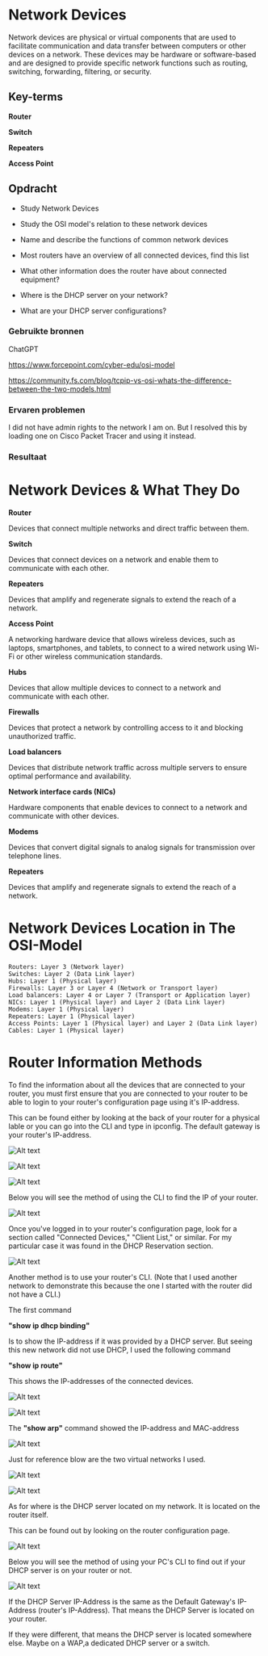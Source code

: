 # Network Devices
Network devices are physical or virtual components that are used to facilitate communication and data transfer between computers or other devices on a network. These devices may be hardware or software-based and are designed to provide specific network functions such as routing, switching, forwarding, filtering, or security. 


## Key-terms
**Router**

**Switch**

**Repeaters**

**Access Point** 

## Opdracht

- Study Network Devices
- Study the OSI model's relation to these network devices


- Name and describe the functions of common network devices
- Most routers have an overview of all connected devices, find this list
- What other information does the router have about connected equipment?
- Where is the DHCP server on your network?
- What are your DHCP server configurations?

### Gebruikte bronnen
ChatGPT

https://www.forcepoint.com/cyber-edu/osi-model

https://community.fs.com/blog/tcpip-vs-osi-whats-the-difference-between-the-two-models.html




### Ervaren problemen
I did not have admin rights to the network I am on. But I resolved this by loading one on Cisco Packet Tracer and using it instead.

### Resultaat

# Network Devices & What They Do
**Router**

Devices that connect multiple networks and direct traffic between them.

**Switch**

Devices that connect devices on a network and enable them to communicate with each other.

**Repeaters**

Devices that amplify and regenerate signals to extend the reach of a network.

**Access Point** 

A networking hardware device that allows wireless devices, such as laptops, smartphones, and tablets, to connect to a wired network using Wi-Fi or other wireless communication standards.

**Hubs**

Devices that allow multiple devices to connect to a network and communicate with each other.

**Firewalls**

Devices that protect a network by controlling access to it and blocking unauthorized traffic.

**Load balancers**

Devices that distribute network traffic across multiple servers to ensure optimal performance and availability.

**Network interface cards (NICs)**

Hardware components that enable devices to connect to a network and communicate with other devices.

**Modems**

Devices that convert digital signals to analog signals for transmission over telephone lines.

**Repeaters**

Devices that amplify and regenerate signals to extend the reach of a network.

# Network Devices Location in The OSI-Model

    Routers: Layer 3 (Network layer)
    Switches: Layer 2 (Data Link layer)
    Hubs: Layer 1 (Physical layer)
    Firewalls: Layer 3 or Layer 4 (Network or Transport layer)
    Load balancers: Layer 4 or Layer 7 (Transport or Application layer)
    NICs: Layer 1 (Physical layer) and Layer 2 (Data Link layer)
    Modems: Layer 1 (Physical layer)
    Repeaters: Layer 1 (Physical layer)
    Access Points: Layer 1 (Physical layer) and Layer 2 (Data Link layer)
    Cables: Layer 1 (Physical layer)

# Router Information Methods

To find the information about all the devices that are connected to your router, you must first ensure that you are connected to your router to be able to login to your router's configuration page using it's IP-address.

This can be found either by looking at the back of your router for a physical lable or you can go into the CLI and type in ipconfig. The default gateway is your router's IP-address.

![Alt text](../00_includes/Week-2-Network/NTW-02-RouterIP.PNG)

![Alt text](../00_includes/Week-2-Network/NTW-02-RouterAccess.PNG)

![Alt text](../00_includes/Week-2-Network/NTW-02-RouterSetupScreen.PNG)

Below you will see the method of using the CLI to find the IP of your router.

![Alt text](../00_includes/Week-2-Network/NTW-02-2ndMethod-routerIP.PNG)


Once you've logged in to your router's configuration page, look for a section called "Connected Devices," "Client List," or similar. For my particular case it was found in the DHCP Reservation section.

![Alt text](../00_includes/Week-2-Network/NTW-02-DevicesConnected.PNG)

Another method is to use your router's CLI. (Note that I used another network to demonstrate this because the one I started with the router did not have a CLI.)

The first command

**"show ip dhcp binding"**

Is to show the IP-address if it was provided by a DHCP server. But seeing this new network did not use DHCP, I used the following command

**"show ip route"**

This shows the IP-addresses of the connected devices.

![Alt text](../00_includes/Week-2-Network/NTW-02-2ndMethod-CLI.PNG)

![Alt text](../00_includes/Week-2-Network/NTW-02-2ndMethod-CLI-DevicesIP.PNG)

The **"show arp"** command showed the IP-address and MAC-address

![Alt text](../00_includes/Week-2-Network/NTW-02-2ndMethod-CLI-DevicesMAC.PNG)


Just for reference blow are the two virtual networks I used.

![Alt text](../00_includes/Week-2-Network/NTW-02-Network.PNG)

![Alt text](../00_includes/Week-2-Network/NTW-02-2ndMethod-Typology.PNG)

As for where is the DHCP server located on my network. It is located on the router itself.

This can be found out by looking on the router configuration page.

![Alt text](../00_includes/Week-2-Network/NTW-02-DHCP-Location.PNG)

Below you will see the method of using your PC's CLI to find out if your DHCP server is on your router or not.

![Alt text](../00_includes/Week-2-Network/NTW-02-2ndMethod-FindDHCP.PNG)

If the DHCP Server IP-Address is the same as the Default Gateway's IP-Address (router's IP-Address). That means the DHCP Server is located on your router.

If they were different, that means the DHCP server is located somewhere else. Maybe on a WAP,a dedicated DHCP server or a switch.



